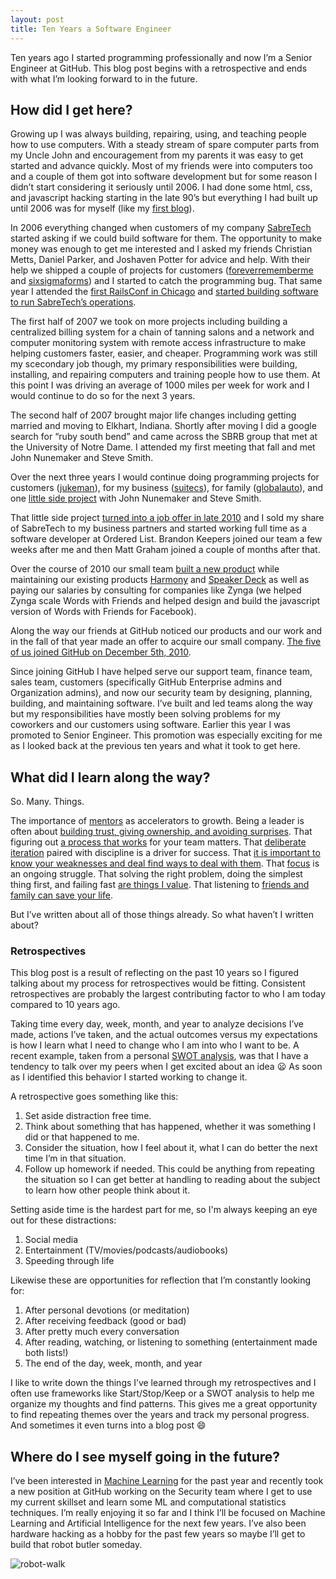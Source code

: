 ```yaml
---
layout: post
title: Ten Years a Software Engineer
---
```


Ten years ago I started programming professionally and now I’m a Senior Engineer at GitHub. This blog post begins with a retrospective and ends with what I’m looking forward to in the future.

## How did I get here?

Growing up I was always building, repairing, using, and teaching people how to use computers. With a steady stream of spare computer parts from my Uncle John and encouragement from my parents it was easy to get started and advance quickly. Most of my friends were into computers too and a couple of them got into software development but for some reason I didn’t start considering it seriously until 2006. I had done some html, css, and javascript hacking starting in the late 90’s but everything I had built up until 2006 was for myself (like my [first blog](http://web.archive.org/web/20041015030645/http://www.jonmagic.com/melioration/)).

In 2006 everything changed when customers of my company [SabreTech](https://sabretechllc.com) started asking if we could build software for them. The opportunity to make money was enough to get me interested and I asked my friends Christian Metts, Daniel Parker, and Joshaven Potter for advice and help. With their help we shipped a couple of projects for customers ([foreverrememberme](https://github.com/jonmagic/foreverrememberme) and [sixsigmaforms](https://github.com/jonmagic/sixsigmaforms)) and I started to catch the programming bug. That same year I attended the [first RailsConf in Chicago](https://www.flickr.com/photos/mintchaos/sets/72157594176520552/) and [started building software to run SabreTech’s operations](https://github.com/jonmagic/optik).

The first half of 2007 we took on more projects including building a centralized billing system for a chain of tanning salons and a network and computer monitoring system with remote access infrastructure to make helping customers faster, easier, and cheaper. Programming work was still my scecondary job though, my primary responsibilities were building, installing, and repairing computers and training people how to use them. At this point I was driving an average of 1000 miles per week for work and I would continue to do so for the next 3 years.

The second half of 2007 brought major life changes including getting married and moving to Elkhart, Indiana. Shortly after moving I did a google search for “ruby south bend” and came across the SBRB group that met at the University of Notre Dame. I attended my first meeting that fall and met John Nunemaker and Steve Smith.

Over the next three years I would continue doing programming projects for customers ([jukeman](https://github.com/jonmagic/jukeman)), for my business ([suitecs](https://github.com/jonmagic/suitecs)), for family ([globalauto](https://github.com/jonmagic/globalauto)), and one [little side project](http://theprogrammingbutler.com/blog/archives/2011/10/03/the-history-of-speaker-deck/) with John Nunemaker and Steve Smith.

That little side project [turned into a job offer in late 2010](http://theprogrammingbutler.com/blog/archives/2010/11/18/hey-mom-i-got-a-job/) and I sold my share of SabreTech to my business partners and started working full time as a software developer at Ordered List. Brandon Keepers joined our team a few weeks after me and then Matt Graham joined a couple of months after that.

Over the course of 2010 our small team [built a new product](https://gaug.es) while maintaining our existing products [Harmony](http://get.harmonyapp.com/) and [Speaker Deck](https://speakerdeck.com) as well as paying our salaries by consulting for companies like Zynga (we helped Zynga scale Words with Friends and helped design and build the javascript version of Words with Friends for Facebook).

Along the way our friends at GitHub noticed our products and our work and in the fall of that year made an offer to acquire our small company. [The five of us joined GitHub on December 5th, 2010](https://github.com/blog/993-ordered-list-is-a-githubber).

Since joining GitHub I have helped serve our support team, finance team, sales team, customers (specifically GitHub Enterprise admins and Organization admins), and now our security team by designing, planning, building, and maintaining software. I’ve built and led teams along the way but my responsibilities have mostly been solving problems for my coworkers and our customers using software. Earlier this year I was promoted to Senior Engineer. This promotion was especially exciting for me as I looked back at the previous ten years and what it took to get here.

## What did I learn along the way?

So. Many. Things.

The importance of [mentors](http://theprogrammingbutler.com/blog/archives/2011/10/20/mentors/) as accelerators to growth. Being a leader is often about [building trust, giving ownership, and avoiding surprises](http://theprogrammingbutler.com/blog/archives/2014/11/23/intention-vs-perception/). That figuring out [a process that works](http://theprogrammingbutler.com/blog/archives/2011/11/29/how-we-work/) for your team matters. That [deliberate iteration](http://theprogrammingbutler.com/blog/archives/2014/05/22/deliberate-iteration/) paired with discipline is a driver for success. That [it is important to know your weaknesses and deal find ways to deal with them](http://theprogrammingbutler.com/blog/archives/2013/05/15/business-with-pleasure/). That [focus](http://theprogrammingbutler.com/blog/archives/2012/09/07/focus/) is an ongoing struggle. That solving the right problem, doing the simplest thing first, and failing fast [are things I value](http://theprogrammingbutler.com/blog/archives/2013/09/16/new-team-and-lessons-learned/). That listening to [friends and family can save your life](http://theprogrammingbutler.com/blog/archives/2014/02/13/sleep-apnea-survivor/).

But I’ve written about all of those things already. So what haven’t I written about?

### Retrospectives

This blog post is a result of reflecting on the past 10 years so I figured talking about my process for retrospectives would be fitting. Consistent retrospectives are probably the largest contributing factor to who I am today compared to 10 years ago.

Taking time every day, week, month, and year to analyze decisions I’ve made, actions I’ve taken, and the actual outcomes versus my expectations is how I learn what I need to change who I am into who I want to be. A recent example, taken from a personal [SWOT analysis](http://theprogrammingbutler.com/blog/archives/2014/11/17/swot-analysis/), was that I have a tendency to talk over my peers when I get excited about an idea :frowning: As soon as I identified this behavior I started working to change it.

A retrospective goes something like this:

1. Set aside distraction free time.
2. Think about something that has happened, whether it was something I did or that happened to me.
3. Consider the situation, how I feel about it, what I can do better the next time I’m in that situation.
4. Follow up homework if needed. This could be anything from repeating the situation so I can get better at handling to reading about the subject to learn how other people think about it.

Setting aside time is the hardest part for me, so I'm always keeping an eye out for these distractions:

1. Social media
2. Entertainment (TV/movies/podcasts/audiobooks)
3. Speeding through life

Likewise these are opportunities for reflection that I’m constantly looking for:

1. After personal devotions (or meditation)
2. After receiving feedback (good or bad)
3. After pretty much every conversation
4. After reading, watching, or listening to something (entertainment made both lists!)
5. The end of the day, week, month, and year

I like to write down the things I’ve learned through my retrospectives and I often use frameworks like Start/Stop/Keep or a SWOT analysis to help me organize my thoughts and find patterns. This gives me a great opportunity to find repeating themes over the years and track my personal progress. And sometimes it even turns into a blog post :smile:

## Where do I see myself going in the future?

I’ve been interested in [Machine Learning](https://en.wikipedia.org/wiki/Machine_learning) for the past year and recently took a new position at GitHub working on the Security team where I get to use my current skillset and learn some ML and computational statistics techniques. I’m really enjoying it so far and I think I’ll be focused on Machine Learning and Artificial Intelligence for the next few years. I’ve also been hardware hacking as a hobby for the past few years so maybe I’ll get to build that robot butler someday.

![robot-walk](https://cl.ly/0O2X16332m0o/robot-walk.gif)
